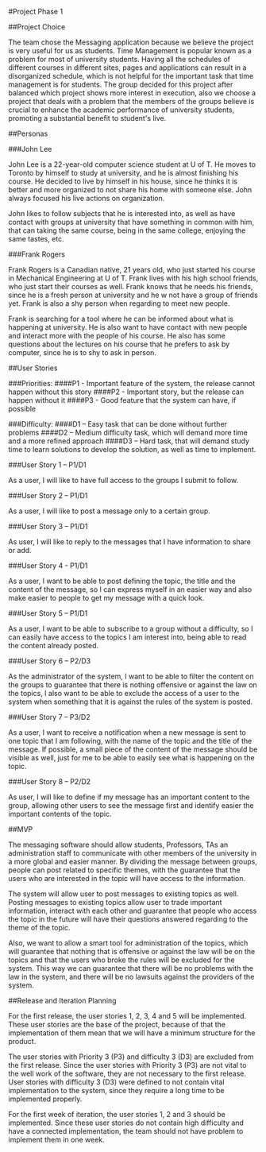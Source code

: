 #Project Phase 1

##Project Choice

The team chose the Messaging application because we believe the project is very useful for us as students. Time Management is popular known as a problem for most of university students. Having all the schedules of different courses in different sites, pages and applications can result in a disorganized schedule, which is not helpful for the important task that time management is for students. The group decided for this project after balanced which project shows more interest in execution, also we choose a project that deals with a problem that the members of the groups believe is crucial to enhance the academic performance of university students, promoting a substantial benefit to student's live.

##Personas

###John Lee

John Lee is a 22-year-old computer science student at U of T. He moves to Toronto by himself to study at university, and he is almost finishing his course. He decided to live by himself in his house, since he thinks it is better and more organized to not share his home with someone else. John always focused his live actions on organization.

John likes to follow subjects that he is interested into, as well as have contact with groups at university that have something in common with him, that can taking the same course, being in the same college, enjoying the same tastes, etc.

###Frank Rogers

Frank Rogers is a Canadian native, 21 years old, who just started his course in Mechanical Engineering at U of T. Frank lives with his high school friends, who just start their courses as well. Frank knows that he needs his friends, since he is a fresh person at university and he w not have a group of friends yet. Frank is also a shy person when regarding to meet new people.

Frank is searching for a tool where he can be informed about what is happening at university. He is also want to have contact with new people and interact more with the people of his course. He also has some questions about the lectures on his course that he prefers to ask by computer, since he is to shy to ask in person.

##User Stories

###Priorities:
####P1 - Important feature of the system, the release cannot happen without this story
####P2 - Important story, but the release can happen without it
####P3 - Good feature that the system can have, if possible

###Difficulty:
####D1 – Easy task that can be done without further problems
####D2 – Medium difficulty task, which will demand more time and a more refined approach
####D3 – Hard task, that will demand study time to learn solutions to develop the solution, as well as time to implement.


###User Story 1 – P1/D1

As a user, I will like to have full access to the groups I submit to follow.

###User Story 2 – P1/D1

As a user, I will like to post a message only to a certain group.

###User Story 3 – P1/D1

As user, I will like to reply to the messages that I have information to share or add.

###User Story 4 - P1/D1

As a user, I want to be able to post defining the topic, the title and the content of the message, so I can express myself in an easier way and also make easier to people to get my message with a quick look.

###User Story 5 – P1/D1

As a user, I want to be able to subscribe to a group without a difficulty, so I can easily have access to the topics I am interest into, being able to read the content already posted. 

###User Story 6 – P2/D3

As the administrator of the system, I want to be able to filter the content on the groups to guarantee that there is nothing offensive or against the law on the topics, I also want to be able to exclude the access of a user to the system when something that it is against the rules of the system is posted.

###User Story 7 – P3/D2

As a user, I want to receive a notification when a new message is sent to one topic that I am following, with the name of the topic and the title of the message. If possible, a small piece of the content of the message should be visible as well, just for me to be able to easily see what is happening on the topic.

###User Story 8 – P2/D2

As user, I will like to define if my message has an important content to the group, allowing other users to see the message first and identify easier the important contents of the topic.

##MVP

The messaging software should allow students, Professors, TAs an administration staff to communicate with other members of the university in a more global and easier manner. By dividing the message between groups, people can post related to specific themes, with the guarantee that the users who are interested in the topic will have access to the information. 

The system will allow user to post messages to existing topics as well. Posting messages to existing topics allow user to trade important information, interact with each other and guarantee that people who access the topic in the future will have their questions answered regarding to the theme of the topic. 

Also, we want to allow a smart tool for administration of the topics, which will guarantee that nothing that is offensive or against the law will be on the topics and that the users who broke the rules will be excluded for the system. This way we can guarantee that there will be no problems with the law in the system, and there will be no lawsuits against the providers of the system.
	
##Release and Iteration Planning

For the first release, the user stories 1, 2, 3, 4 and 5 will be implemented. These user stories are the base of the project, because of that the implementation of them mean that we will have a minimum structure for the product.

The user stories with Priority 3 (P3) and difficulty 3 (D3) are excluded from the first release. Since the user stories with Priority 3 (P3) are not vital to the well work of the software, they are not necessary to the first release. User stories with difficulty 3 (D3) were defined to not contain vital implementation to the system, since they require a long time to be implemented properly.

For the first week of iteration, the user stories 1, 2 and 3 should be implemented. Since these user stories do not contain high difficulty and have a connected implementation, the team should not have problem to implement them in one week.
